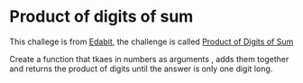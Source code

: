# Product of digits of sum

This challege is from [Edabit](https://edabit.com/), the challenge is called [Product of Digits of Sum]()


Create a function that tkaes in numbers as arguments , adds them together and returns the product of digits until the answer is only one digit long.

